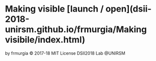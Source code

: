 

# Making visible [launch / open](dsii-2018-unirsm.github.io/frmurgia/Making visibile/index.html)
 
by frmurgia © 2017-18 MIT License
DSII2018 Lab @UNIRSM
